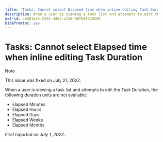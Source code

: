 ```yaml
---
title: 'Tasks: Cannot select Elapsed time when inline editing Task Duration'
description: When a user is viewing a task list and attempts to edit the Task Duration, elapsed duration units are not available.
exl-id: ce481ab5-2391-4d62-af30-90fb91319206
hidefromtoc: yes
---
```

# Tasks: Cannot select Elapsed time when inline editing Task Duration

>[!NOTE]
>
>This issue was fixed on July 21, 2022.

When a user is viewing a task list and attempts to edit the Task Duration, the following duration units are not available:

* Elapsed Minutes
* Elapsed Hours
* Elapsed Days
* Elapsed Weeks
* Elapsed Months

_First reported on July 1, 2022._
